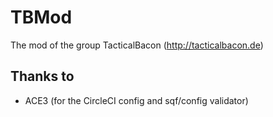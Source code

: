 # TBMod
The mod of the group TacticalBacon (http://tacticalbacon.de)


## Thanks to
* ACE3 (for the CircleCI config and sqf/config validator)
